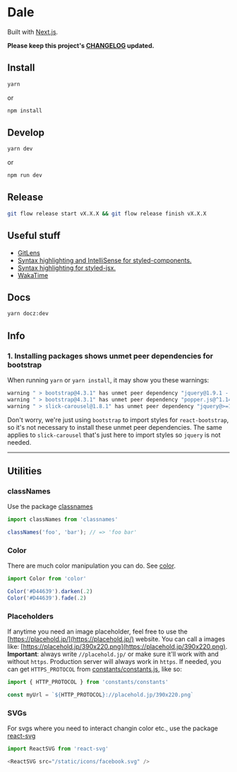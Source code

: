 # Dale


Built with [Next.js](https://nextjs.org/).


**Please keep this project's [CHANGELOG](CHANGELOG.md) updated.**


## Install
```sh
yarn
```
or
```sh
npm install
```

## Develop
```sh
yarn dev
```
or
```sh
npm run dev
```

## Release

```sh
git flow release start vX.X.X && git flow release finish vX.X.X
```


## Useful stuff
* [GitLens](https://marketplace.visualstudio.com/items?itemName=eamodio.gitlens)
* [Syntax highlighting and IntelliSense for styled-components.](https://github.com/styled-components/vscode-styled-components)
* [Syntax highlighting for styled-jsx.](https://marketplace.visualstudio.com/items?itemName=blanu.vscode-styled-jsx)
* [WakaTime](http://wakatime.com/)


## Docs
```sh
yarn docz:dev
```


## Info

### 1. Installing packages shows unmet peer dependencies for bootstrap

When running `yarn` or `yarn install`, it may show you these warnings:

```sh
warning " > bootstrap@4.3.1" has unmet peer dependency "jquery@1.9.1 - 3".
warning " > bootstrap@4.3.1" has unmet peer dependency "popper.js@^1.14.7".
warning " > slick-carousel@1.8.1" has unmet peer dependency "jquery@>=1.8.0".
```

Don't worry, we're just using `bootstrap` to import styles for `react-bootstrap`, so it's not necessary to install these unmet peer dependencies. The same applies to `slick-carousel` that's just here to import styles so `jquery` is not needed.


---


## Utilities

### classNames

Use the package [classnames](https://github.com/JedWatson/classnames#usage)

```js
import classNames from 'classnames'

classNames('foo', 'bar'); // => 'foo bar'
```

### Color

There are much color manipulation you can do. See [color](https://github.com/Qix-/color).

```js
import Color from 'color'

Color('#D44639').darken(.2)
Color('#D44639').fade(.2)
```

### Placeholders

If anytime you need an image placeholder, feel free to use the [https://placehold.jp/](https://placehold.jp/) website. You can call a images like: [https://placehold.jp/390x220.png](https://placehold.jp/390x220.png). **Important**: always write `//placehold.jp/` or make sure it'll work with and without `https`. Production server will always work in `https`. If needed, you can get `HTTPS_PROTOCOL` from [constants/constants.js](constants/constants.js), like so:

```js
import { HTTP_PROTOCOL } from 'constants/constants'

const myUrl = `${HTTP_PROTOCOL}://placehold.jp/390x220.png`
```

### SVGs

For svgs where you need to interact changin color etc., use the package [react-svg](https://github.com/tanem/react-svg)

```js
import ReactSVG from 'react-svg'

<ReactSVG src="/static/icons/facebook.svg" />
```
